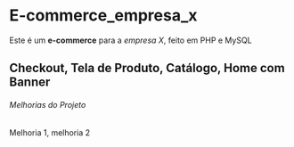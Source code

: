 # E-commerce_empresa_x
Este é um **e-commerce** para a *empresa X*, feito em PHP e MySQL

## Checkout, Tela de Produto, Catálogo, Home com Banner

###### Melhorias do Projeto

Melhoria 1, melhoria 2


